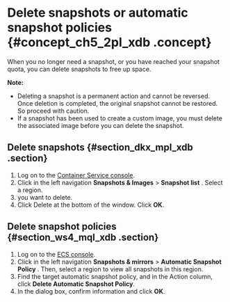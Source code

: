 # Delete snapshots or automatic snapshot policies {#concept_ch5_2pl_xdb .concept}

When you no longer need a snapshot, or you have reached your snapshot quota, you can delete snapshots to free up space.

**Note:** 

-   Deleting a snapshot is a permanent action and cannot be reversed. Once deletion is completed, the original snapshot cannot be restored.  So proceed with caution.
-   If a snapshot has been used to create a custom image, you must delete the associated image before you can delete the snapshot.

## Delete snapshots {#section_dkx_mpl_xdb .section}

1.  Log on to the [Container Service console](https://ecs.console.aliyun.com/#/home).
2.  Click in the left navigation **Snapshots & Images** \> **Snapshot list** . Select a region.
3.  you want to delete.
4.  Click Delete at the bottom of the window. Click **OK**.

## Delete snapshot policies {#section_ws4_mql_xdb .section}

1.  Log on to the [ECS console](https://ecs.console.aliyun.com/#/home).
2.  Click in the left navigation **Snapshots & mirrors** \> **Automatic Snapshot Policy** . Then, select a region to view all snapshots in this region.
3.  Find the target automatic snapshot policy, and in the Action column, click **Delete Automatic Snapshot Policy**.
4.  In the dialog box, confirm information and click **OK**.

